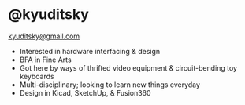 
# @kyuditsky
 kyuditsky@gmail.com

- Interested in hardware interfacing & design
- BFA in Fine Arts
- Got here by ways of thrifted video equipment & circuit-bending toy keyboards
- Multi-disciplinary; looking to learn new things everyday
- Design in Kicad, SketchUp, & Fusion360
